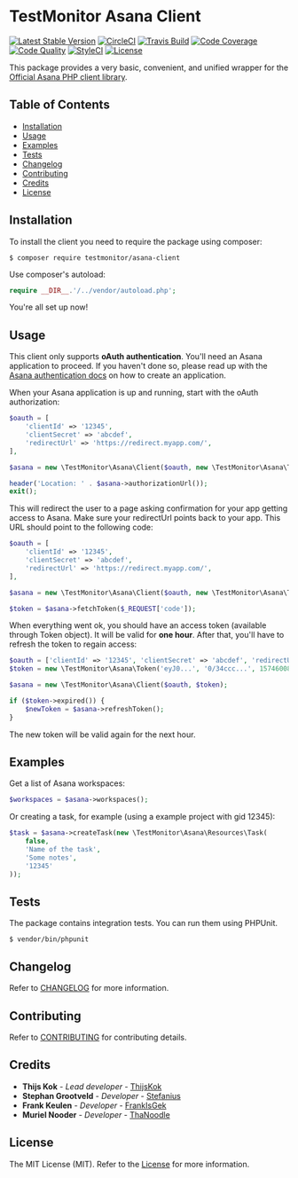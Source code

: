 # TestMonitor Asana Client

[![Latest Stable Version](https://poser.pugx.org/testmonitor/asana-client/v/stable)](https://packagist.org/packages/testmonitor/asana-client)
[![CircleCI](https://img.shields.io/circleci/project/github/testmonitor/asana-client.svg)](https://circleci.com/gh/testmonitor/asana-client)
[![Travis Build](https://travis-ci.com/testmonitor/asana-client.svg?branch=master)](https://travis-ci.com/testmonitor/asana-client)
[![Code Coverage](https://scrutinizer-ci.com/g/testmonitor/asana-client/badges/coverage.png?b=master)](https://scrutinizer-ci.com/g/testmonitor/asana-client/?branch=master)
[![Code Quality](https://scrutinizer-ci.com/g/testmonitor/asana-client/badges/quality-score.png?b=master)](https://scrutinizer-ci.com/g/testmonitor/asana-client/?branch=master)
[![StyleCI](https://styleci.io/repos/223037397/shield)](https://styleci.io/repos/223037397)
[![License](https://poser.pugx.org/testmonitor/asana-client/license)](https://packagist.org/packages/testmonitor/asana-client)

This package provides a very basic, convenient, and unified wrapper for the [Official Asana PHP client library](https://github.com/Asana/php-asana). 

## Table of Contents

- [Installation](#installation)
- [Usage](#usage)
- [Examples](#examples)
- [Tests](#tests)
- [Changelog](#changelog)
- [Contributing](#contributing)
- [Credits](#credits)
- [License](#license)
  
## Installation

To install the client you need to require the package using composer:

	$ composer require testmonitor/asana-client

Use composer's autoload:

```php
require __DIR__.'/../vendor/autoload.php';
```

You're all set up now!

## Usage

This client only supports **oAuth authentication**. You'll need an Asana application to proceed. If you haven't done so,
please read up with the [Asana authentication docs](https://developers.asana.com/docs/#authentication-basics) on how
to create an application.

When your Asana application is up and running, start with the oAuth authorization:

```php
$oauth = [
    'clientId' => '12345',
    'clientSecret' => 'abcdef',
    'redirectUrl' => 'https://redirect.myapp.com/',
],

$asana = new \TestMonitor\Asana\Client($oauth, new \TestMonitor\Asana\Token());

header('Location: ' . $asana->authorizationUrl());
exit();
```

This will redirect the user to a page asking confirmation for your app getting access to Asana. Make sure your redirectUrl points
back to your app. This URL should point to the following code:

```php
$oauth = [
    'clientId' => '12345',
    'clientSecret' => 'abcdef',
    'redirectUrl' => 'https://redirect.myapp.com/',
],

$asana = new \TestMonitor\Asana\Client($oauth, new \TestMonitor\Asana\Token());

$token = $asana->fetchToken($_REQUEST['code']);
```

When everything went ok, you should have an access token (available through Token object). It will be valid for **one hour**.
After that, you'll have to refresh the token to regain access:

```php
$oauth = ['clientId' => '12345', 'clientSecret' => 'abcdef', 'redirectUrl' => 'https://redirect.myapp.com/'];
$token = new \TestMonitor\Asana\Token('eyJ0...', '0/34ccc...', 1574600877); // the token you got last time

$asana = new \TestMonitor\Asana\Client($oauth, $token);

if ($token->expired()) {
    $newToken = $asana->refreshToken();
}
```

The new token will be valid again for the next hour. 

## Examples

Get a list of Asana workspaces:

```php
$workspaces = $asana->workspaces();
```

Or creating a task, for example (using a example project with gid 12345):

```php
$task = $asana->createTask(new \TestMonitor\Asana\Resources\Task(
    false,
    'Name of the task',
    'Some notes',
    '12345'
));
```

## Tests

The package contains integration tests. You can run them using PHPUnit.

    $ vendor/bin/phpunit
    
## Changelog

Refer to [CHANGELOG](CHANGELOG.md) for more information.

## Contributing

Refer to [CONTRIBUTING](CONTRIBUTING.md) for contributing details.

## Credits

* **Thijs Kok** - *Lead developer* - [ThijsKok](https://github.com/thijskok)
* **Stephan Grootveld** - *Developer* - [Stefanius](https://github.com/stefanius)
* **Frank Keulen** - *Developer* - [FrankIsGek](https://github.com/frankisgek)
* **Muriel Nooder** - *Developer* - [ThaNoodle](https://github.com/thanoodle)

## License

The MIT License (MIT). Refer to the [License](LICENSE.md) for more information.
